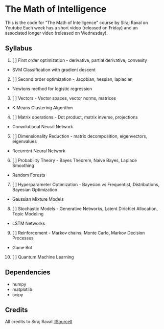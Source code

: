 # The Math of Intelligence

This is the code for "The Math of Intelligence" course by Siraj Raval on Youtube
Each week has a short video (released on Friday) and an associated longer video (released on Wednesday).

## Syllabus 

1. [ ] First order optimization - derivative, partial derivative, convexity
-  SVM Classification with gradient descent
2. [ ] Second order optimization - Jacobian, hessian, laplacian
-  Newtons method for logistic regression
3. [ ] Vectors - Vector spaces, vector norms, matrices
-  K Means Clustering Algorithm
4. [ ] Matrix operations - Dot product, matrix inverse, projections
-  Convolutional Neural Network
5. [ ] Dimensionality Reduction - matrix decomposition, eigenvectors, eigenvalues
-  Recurrent Neural Network
6. [ ] Probability Theory - Bayes Theorem, Naive Bayes, Laplace Smoothing 
-  Random Forests 
7. [ ] Hyperparameter Optimization - Bayesian vs Frequentist, Distributions, Bayesian Optimization
-  Gaussian Mixture Models
8. [ ] Stochastic Models - Generative Networks, Latent Dirichlet Allocation, Topic Modeling
-  LSTM Networks
9. [ ] Reinforcement - Markov chains, Monte Carlo, Markov Decision Processes
-  Game Bot 
10. [ ] Quantum Machine Learning


## Dependencies

* numpy
* matplotlib
* scipy

## Credits

All credits to Siraj Raval [llSourcell](https://github.com/llSourcell)